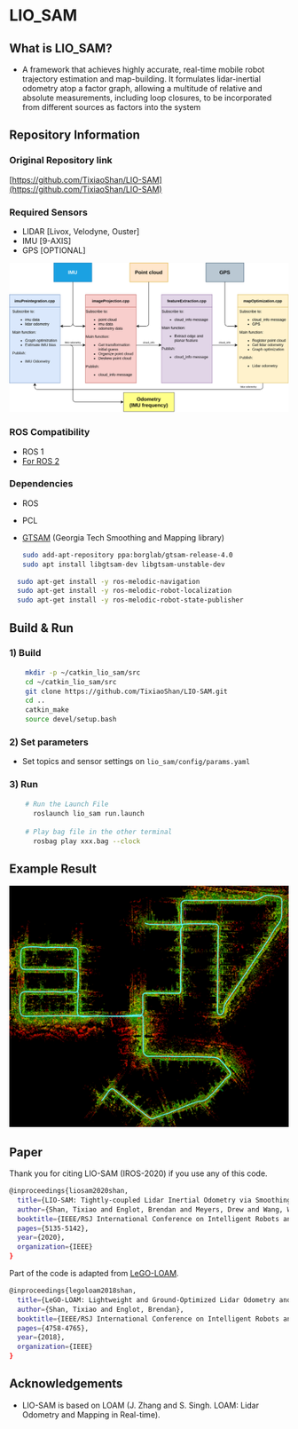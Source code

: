 # LIO_SAM

## What is LIO_SAM?

- A framework that achieves highly accurate, real-time mobile robot trajectory estimation and map-building. It formulates lidar-inertial odometry atop a factor graph, allowing a multitude of relative and absolute measurements, including loop closures, to be incorporated from different sources as factors into the system

## Repository Information

### Original Repository link

[https://github.com/TixiaoShan/LIO-SAM](https://github.com/TixiaoShan/LIO-SAM)

### Required Sensors

- LIDAR [Livox, Velodyne, Ouster]
- IMU [9-AXIS]
- GPS [OPTIONAL]

<p><img src="images/system.png" alt="drawing" width="712"/></p>

### ROS Compatibility

- ROS 1
- [For ROS 2](https://github.com/TixiaoShan/LIO-SAM/tree/ros2)

### Dependencies

- ROS
- PCL
- [GTSAM](https://gtsam.org/get_started/) (Georgia Tech Smoothing and Mapping library)

  ```bash
  sudo add-apt-repository ppa:borglab/gtsam-release-4.0
  sudo apt install libgtsam-dev libgtsam-unstable-dev
  ```

```bash
  sudo apt-get install -y ros-melodic-navigation
  sudo apt-get install -y ros-melodic-robot-localization
  sudo apt-get install -y ros-melodic-robot-state-publisher
```

## Build & Run

### 1) Build

```bash
    mkdir -p ~/catkin_lio_sam/src
    cd ~/catkin_lio_sam/src
    git clone https://github.com/TixiaoShan/LIO-SAM.git
    cd ..
    catkin_make
    source devel/setup.bash
```

### 2) Set parameters

- Set topics and sensor settings on `lio_sam/config/params.yaml`

### 3) Run

```bash
    # Run the Launch File
      roslaunch lio_sam run.launch

    # Play bag file in the other terminal
      rosbag play xxx.bag --clock
```

## Example Result

<p><img src="images/pcd-map.png" alt="drawing" width="712"/></p>

## Paper

Thank you for citing LIO-SAM (IROS-2020) if you use any of this code.

```bash
@inproceedings{liosam2020shan,
  title={LIO-SAM: Tightly-coupled Lidar Inertial Odometry via Smoothing and Mapping},
  author={Shan, Tixiao and Englot, Brendan and Meyers, Drew and Wang, Wei and Ratti, Carlo and Rus Daniela},
  booktitle={IEEE/RSJ International Conference on Intelligent Robots and Systems (IROS)},
  pages={5135-5142},
  year={2020},
  organization={IEEE}
}
```

Part of the code is adapted from [LeGO-LOAM](https://github.com/RobustFieldAutonomyLab/LeGO-LOAM).

```bash
@inproceedings{legoloam2018shan,
  title={LeGO-LOAM: Lightweight and Ground-Optimized Lidar Odometry and Mapping on Variable Terrain},
  author={Shan, Tixiao and Englot, Brendan},
  booktitle={IEEE/RSJ International Conference on Intelligent Robots and Systems (IROS)},
  pages={4758-4765},
  year={2018},
  organization={IEEE}
}
```

## Acknowledgements

- LIO-SAM is based on LOAM (J. Zhang and S. Singh. LOAM: Lidar Odometry and Mapping in Real-time).
